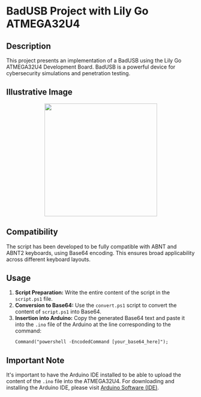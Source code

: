 # BadUSB Project with Lily Go ATMEGA32U4

## Description
This project presents an implementation of a BadUSB using the Lily Go ATMEGA32U4 Development Board. BadUSB is a powerful device for cybersecurity simulations and penetration testing.

## Illustrative Image
<p align="center">
  <img src="https://img001.prntscr.com/file/img001/ZDAF_LFGRjG25jtQYZmXNg.png" width="300">
</p>

## Compatibility
The script has been developed to be fully compatible with ABNT and ABNT2 keyboards, using Base64 encoding. This ensures broad applicability across different keyboard layouts.

## Usage
1. **Script Preparation:** Write the entire content of the script in the `script.ps1` file.
2. **Conversion to Base64:** Use the `convert.ps1` script to convert the content of `script.ps1` into Base64.
3. **Insertion into Arduino:** Copy the generated Base64 text and paste it into the `.ino` file of the Arduino at the line corresponding to the command:
    ```arduino
    Command("powershell -EncodedCommand [your_base64_here]");
    ```

## Important Note
It's important to have the Arduino IDE installed to be able to upload the content of the `.ino` file into the ATMEGA32U4. For downloading and installing the Arduino IDE, please visit [Arduino Software (IDE)](https://www.arduino.cc/en/software).

